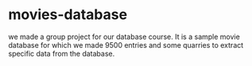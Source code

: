 # movies-database
we made a group project for our database course. It is a sample movie database for which we made 9500 entries and some quarries to extract specific data from the database.
